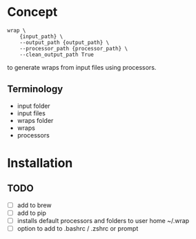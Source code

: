 

# Concept 

```
wrap \
    {input_path} \
    --output_path {output_path} \
    --processor_path {processor_path} \
    --clean_output_path True
```
to generate wraps from input files using processors.

## Terminology
- input folder
- input files
- wraps folder
- wraps
- processors

# Installation

## TODO
- [ ] add to brew
- [ ] add to pip
- [ ] installs default processors and folders to user home ~/.wrap
- [ ] option to add to .bashrc / .zshrc or prompt
